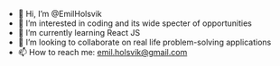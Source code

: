 - 👋 Hi, I’m @EmilHolsvik
- 👀 I’m interested in coding and its wide specter of opportunities
- 🌱 I’m currently learning React JS
- 💞️ I’m looking to collaborate on real life problem-solving applications
- 📫 How to reach me: emil.holsvik@gmail.com

<!---
EmilHolsvik/EmilHolsvik is a ✨ special ✨ repository because its `README.md` (this file) appears on your GitHub profile.
You can click the Preview link to take a look at your changes.
--->
